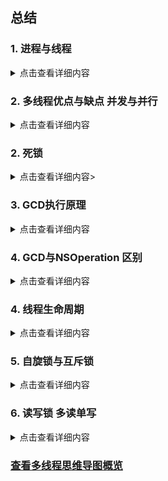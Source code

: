



## 总结
### 1. 进程与线程
 <details>
  <summary>点击查看详细内容</summary>
 
 
#### 进程: 
- 1、进程是一个具有一定独立功能的程序关于某次数据集合的一次运行活动，它是操作系统分配资源的基本单元。
- 2、进程是指在系统中正在运行的一个应用程序，就是一段程序执行过程，我们可以理解为手机上的app. 
- 3、 每个进程之间是独立，每个进程均运行在其专用且受保护 的内存空间内，拥有独立运行所需的全部资源。
- 4. iOS APP是单进程的。


#### 线程:
- 1. 线程是进程的基本执行单元，一个进程的所有任务都在线程中执行
- 2. 进程想要执行任务，必须得有线程，进程至少要有一条线程
- 3. 程序启动默认开启一条线程，这条线程被称为主线程或者UI线程。

#### 进程和线程的关系
- 1、线程是进程的执行单元，进程所有的任务都在线程中执行
- 2、一个程序可以对应多个进程(多进程)，一个进程中可有多个线程，但至少要有一条线程。
- 3、同一个进程内的线程共享进程资源。


#### 区别
 - **地址空间：同一进城的线程共享进程的地址空间，而进程之间则是独立的地址空间。**
 - **资源拥有：** 统一进程内的线程共享本进程的资源，如内存，I/O，cpu等，但是进程之间的资源是独立的。
 - 一个进程崩溃后，在保护模式下不会对其他进程产生影响，但是一个线程崩溃整个进程都死掉。所以多进程要比多线程健壮。
 - 进程切换时，消耗的资源大，效率高，所以设计到频繁的切换时，使用线程要好于进程。同样如果要求同时进行并且又要共享某些变量的并发操作，只能用线程不能用进程。
 - **执行过程**：每个独立的进程有一个程序运行的入口，顺序执行序列和程序入口。但是线程不能独立执行，必须存在应用程序中，由应用程序提供多个线程执行控制。
 - **线程是处理调度的基本单位，但是进程不是。**

</details>



### 2. 多线程优点与缺点 并发与并行
 <details>
  <summary>点击查看详细内容</summary>

  多线程的实现原理:
  事实上，同一时间内单核`CPU`只能 执行一个线程，多线程是`CUP`快速的在多个线程之间切换，造成了多个线程同时执行的假象。
如果是**多核**`CPU`就真的可以同时处理多个线程了。
 多线程的目的是为了同步完成多项任务，通过提高系统
的资源利用率来提高系统的效率。
多线程的优点和缺点?
优点:
能适当提高程序的执行效率 能适当提高资源利用率(CPU、内存利用率)
缺点:
1. 开启线程会占用一定的内存空间(默认情况下，主 线程占用1M,子线程512KB),如果开启大量的线程，会 占用大量的内存空间，降低程序的性能。
2. 线程越多，`CPU`在调度线程上的开销就越大
3. 多线程的并行和并发有什么区别?
 
-  **并行:充分利用计算机的多核，在多个线程上同步进行**

-  **并发:在一条线程上通过快速切换，让人感觉在同步执行**


</details>

### 2. 死锁
 <details>
  <summary>点击查看详细内容></summary>
**死锁是由于多个线程(进程)在执行过程中，因为争夺资源而造成的互相等待的现象**
</details>

### 3. GCD执行原理
 <details>
  <summary>点击查看详细内容</summary>
  `GCD`底层有一个线程池，这个池中存放的是一个个线 程，”池“中的线程可以重用，当一段时间后这个线程没 有被调用，这个线程就会被销毁，注意，开多少个线程是由线程池决定的，池是系统自动维护的，不需要程序员维护，程序员只需要向队列中添加任务，队列调度即可。
如果队列中存放的是同步任务，则任务出队后，底层线程池会提供一条线程供这个任务执行，任务执行完毕后这条线程再回到线程池，这样队列中的任务反复调度，因为是同步的，所以我们用`currentThread`打印的时候，是同一个线程。如果队列中的任务存放的是异步任务，当任务出队后，底层线程池会提供一个线程供任务执行，因为是异步执行，队列中的任务不需要等待当前任务执就可以调度下一个任务，这时底层线程池中会再次提供一个线程供第二个任务执行，执行完毕后再回到底层线程池中。这样就对一个线程完成一个复用，而不需要每一个任务执行都开启新线程，也就节约了系统的开销，提高了效率。iOS7的时候，使用`GCD`系统通常只能开**5-8**条线程， iOS8以后，系统可以开多个线程，但是在实际开发中， 建议开启的线程数为**3-5**条。
</details>


###  4. GCD与NSOperation 区别

 <details>
  <summary>点击查看详细内容</summary>
  <table>
  <tr>
  <td>方案</td>
  <td>简介</td>
  <td>语言</td>
  <td>线程声明周期</td>
  <td>使用频率</td>
  </tr>
  
   <tr>
  <td>pthread</td>
  <td> 一套通用的多线程API,适用于Unix/Linux/Windows方案，跨平台，使用难度大
   </td>
  <td>C语言</td>
  <td>程序员管理</td>
  <td>几乎不用</td>
  </tr>
  
  
   <tr>
  <td>NSThread</td>
  <td> 使用更加面对对象，简单易用，可直接操作线程对象
   </td>
  <td>OC语言</td>
  <td>程序员管理</td>
  <td>偶尔使用</td>
  </tr>
  
  
   <tr>
  <td><mark>GCD</mark></td>
  <td> 目的替代NSTread等线程技术
   </td>
  <td>C语言</td>
  <td>自动管理</td>
  <td>经常使用</td>
  </tr>
  
  
   <tr>
  <td><mark>NSOperation</mark></td>
  <td> 基于GCD(底层GCD)，比GCD多了一些简单使用的功能，使用更加面对对象。
   </td>
  <td>OC语言</td>
  <td>自动管理</td>
  <td>经常使用</td>
  </tr>
  
  
  </table>

</details>


### 4. 线程生命周期
 <details>
  <summary>点击查看详细内容</summary>
  <p> 
  
</p>
</details>


### 5. 自旋锁与互斥锁
 <details>
  <summary>点击查看详细内容</summary>
  <p> 
  - 自旋锁：一直在不停的访问数据，直到可以访问。
  - 互斥锁：在sleep，等待唤醒。
</p>
</details>


### 6. 读写锁 多读单写
 <details>
  <summary>点击查看详细内容</summary>
  **多读单写，读写互斥。**
  
  - 在写入的时候，进行读操作，则会被阻塞，直到写入完成。
  - 在读的时候，进行写入操作，则会被阻塞，直到读操作完成，才会写入。

```
// DISPATCH_QUEUE_CONCURRENT 为并发，栅栏函数配合并发队列才有意义，加入配合同步队列，就不用栅栏函数了，因为本来就是先进先出的执行顺序。
// 1. 并发队列(非全局队列)+栅栏函数
// DISPATCH_QUEUE_CONCURRENT 并发队列
+ (dispatch_queue_t )queue{
	static dispatch_once_t onceToken;
	static dispatch_queue_t queue;
	dispatch_once(&onceToken, ^{
		queue=dispatch_queue_create("test", DISPATCH_QUEUE_CONCURRENT);
	});
	return queue;
}
-(void)write:(dispatch_block_t)block{
	dispatch_queue_t queue = [RWLock queue];
	dispatch_barrier_async(queue, block);
}
-(void)readBlock:(dispatch_block_t)block{
	dispatch_queue_t queue = [RWLock queue];
	dispatch_async(queue, block);
}

// 2. 读写锁 
// 利用pthread_rwlock_t 来加锁和解锁
// pthread_rwlock_trywrlock 带有try字样的只会尝试加锁一次，当锁已被加锁，则失败，之后后边的代码，使用pthread_rwlock_wrlock 则会堵塞线程，直到加锁成功。
#import <pthread.h>

#import <objc/message.h>
#import <malloc/malloc.h>

@interface RWLock (){
	pthread_rwlock_t _rwlock;
}
@end

@implementation RWLock
+ (dispatch_queue_t )queue{
	static dispatch_once_t onceToken;
	static dispatch_queue_t queue;
	dispatch_once(&onceToken, ^{
		queue=dispatch_queue_create("test", DISPATCH_QUEUE_CONCURRENT);
	});
	return queue;
}
-(void)configLock{
	pthread_rwlockattr_t _attr;
	pthread_rwlockattr_init(&_attr);
	
	int ret = pthread_rwlock_init(&_rwlock, &_attr);
	if (ret == 0) {
		NSLog(@"初始化成功");
	}else{
		NSLog(@"初始化失败");
	}
}

-(void)write2{
	//__weak 防止循环引用
	// 
	dispatch_queue_t queue = [RWLock queue];
	__weak typeof(self) __weakSelf=self;
	
	dispatch_async(queue, ^{
		__strong typeof(self) __strongSelf=__weakSelf;
		int retLock = pthread_rwlock_wrlock(&__strongSelf->_rwlock);
		if (retLock == 0) {
			[__strongSelf write];
			pthread_rwlock_unlock(&__strongSelf->_rwlock);
		}else{
			NSLog(@"读操作加锁失败 code:%d ",retLock);
		}
	});
}
- (void)readBlock2{
	
	dispatch_queue_t queue = [RWLock queue];
	__weak typeof(self) __weakSelf=self;
	
	dispatch_async(queue, ^{
		__strong typeof(self) __strongSelf=__weakSelf;
		int retLock = pthread_rwlock_rdlock(&__strongSelf->_rwlock);
		if (retLock == 0) {
			[__strongSelf read];
			pthread_rwlock_unlock(&__strongSelf->_rwlock);
		}else{
			NSLog(@"读操作加锁失败 code:%d ",retLock);
		}
	});
}
-(void)read{
	NSLog(@"read start");
	sleep(2);
	NSLog(@"read end");
}
-(void)write{
	
	NSLog(@"write start");
	sleep(2);
	NSLog(@"write end");
}
-(void)dealloc{
	pthread_rwlock_destroy(&_rwlock);
	NSLog(@"dealloc %s",__func__);
}
```
[查看线程相关的题目](./xiancheng_ti.md)
</details>



### [查看多线程思维导图概览](./img/多线程.png)